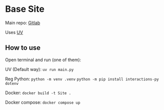 # Base Site

Main repo: [Gitlab](https://gitlab.jmj30yt.xyz/jmj30/)

Uses [UV](https://github.com/astral-sh/uv)

## How to use

Open terminal and run (one of them):

UV (Default way):
`uv run main.py`

Reg Python:
`python -m venv .venv`
`python -m pip install interactions-py dotenv`

Docker:
`docker build -t Site .`

Docker compose:
`docker compose up`

